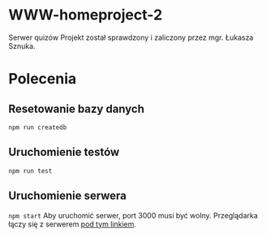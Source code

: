 # WWW-homeproject-2
Serwer quizów
Projekt został sprawdzony i zaliczony przez mgr. Łukasza Sznuka.
# Polecenia
## Resetowanie bazy danych
`npm run createdb`
## Uruchomienie testów
`npm run test`
## Uruchomienie serwera
`npm start`
Aby uruchomić serwer, port 3000 musi być wolny. Przeglądarka łączy się z serwerem [pod tym linkiem](http://localhost:3000).

